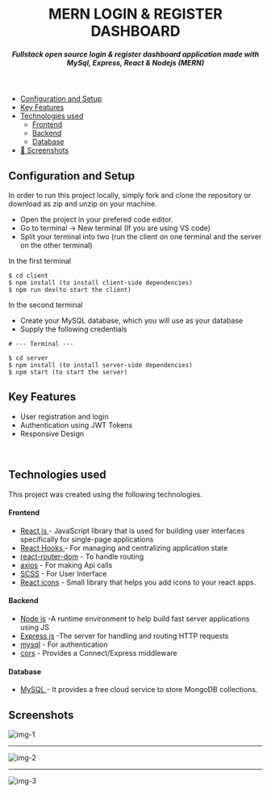 <H1 align ="center" > MERN LOGIN & REGISTER DASHBOARD  </h1>
<h5  align ="center"> 
Fullstack open source login & register dashboard application made with MySql, Express, React & Nodejs (MERN) </h5>
<br/>

  * [Configuration and Setup](#configuration-and-setup)
  * [Key Features](#key-features)
  * [Technologies used](#technologies-used)
      - [Frontend](#frontend)
      - [Backend](#backend)
      - [Database](#database)
  * [📸 Screenshots](#screenshots)

## Configuration and Setup

In order to run this project locally, simply fork and clone the repository or download as zip and unzip on your machine.

- Open the project in your prefered code editor.
- Go to terminal -> New terminal (If you are using VS code)
- Split your terminal into two (run the client on one terminal and the server on the other terminal)

In the first terminal

```
$ cd client
$ npm install (to install client-side dependencies)
$ npm run dev(to start the client)
```

In the second terminal

- Create your MySQL database, which you will use as your database
- Supply the following credentials

```
# --- Terminal ---

$ cd server
$ npm install (to install server-side dependencies)
$ npm start (to start the server)
```

##  Key Features

- User registration and login
- Authentication using JWT Tokens
- Responsive Design

<br/>

##  Technologies used

This project was created using the following technologies.

####  Frontend 

- [React js ](https://www.npmjs.com/package/react) - JavaScript library that is used for building user interfaces specifically for single-page applications
- [React Hooks  ](https://reactjs.org/docs/hooks-intro.html) - For managing and centralizing application state
- [react-router-dom](https://www.npmjs.com/package/react-router-dom) - To handle routing
- [axios](https://www.npmjs.com/package/axios) - For making Api calls
- [SCSS](https://sass-lang.com/) - For User Interface
- [React icons](https://react-icons.github.io/react-icons/) -
 Small library that helps you add icons  to your react apps.


####  Backend 

- [Node js](https://nodejs.org/en/) -A runtime environment to help build fast server applications using JS
- [Express js](https://www.npmjs.com/package/express) -The server for handling and routing HTTP requests
- [mysql](https://www.npmjs.com/package/mysql) - For authentication
- [cors](https://www.npmjs.com/package/uuid) - Provides a Connect/Express middleware

####  Database 

 - [MySQL ](https://www.mysql.com/) - It provides a free cloud service to store MongoDB collections.

 ##  Screenshots 

![img-1](https://private-user-images.githubusercontent.com/111676859/238006774-f44c3e0e-a82b-4797-a1d5-e565337245d8.png?jwt=eyJhbGciOiJIUzI1NiIsInR5cCI6IkpXVCJ9.eyJpc3MiOiJnaXRodWIuY29tIiwiYXVkIjoicmF3LmdpdGh1YnVzZXJjb250ZW50LmNvbSIsImtleSI6ImtleTEiLCJleHAiOjE3MDE0MjAyNDEsIm5iZiI6MTcwMTQxOTk0MSwicGF0aCI6Ii8xMTE2NzY4NTkvMjM4MDA2Nzc0LWY0NGMzZTBlLWE4MmItNDc5Ny1hMWQ1LWU1NjUzMzcyNDVkOC5wbmc_WC1BbXotQWxnb3JpdGhtPUFXUzQtSE1BQy1TSEEyNTYmWC1BbXotQ3JlZGVudGlhbD1BS0lBSVdOSllBWDRDU1ZFSDUzQSUyRjIwMjMxMjAxJTJGdXMtZWFzdC0xJTJGczMlMkZhd3M0X3JlcXVlc3QmWC1BbXotRGF0ZT0yMDIzMTIwMVQwODM5MDFaJlgtQW16LUV4cGlyZXM9MzAwJlgtQW16LVNpZ25hdHVyZT00N2RiMjgwOTkyNTg4NzI2NDJkZWE0NmFlM2FmY2UwYjE0YzYxYzMyMjA0YjdjYTdhNTVmZTA1ZDE3ODFkNDQ5JlgtQW16LVNpZ25lZEhlYWRlcnM9aG9zdCZhY3Rvcl9pZD0wJmtleV9pZD0wJnJlcG9faWQ9MCJ9.kfdGepiP6IsuXN2S-2wsEzcCo6vJ-7A5waN_zatVwa0)
---- -
![img-2](https://private-user-images.githubusercontent.com/111676859/238006793-92131144-46a1-4b74-af0f-f817df506321.png?jwt=eyJhbGciOiJIUzI1NiIsInR5cCI6IkpXVCJ9.eyJpc3MiOiJnaXRodWIuY29tIiwiYXVkIjoicmF3LmdpdGh1YnVzZXJjb250ZW50LmNvbSIsImtleSI6ImtleTEiLCJleHAiOjE3MDE0MjAyNDEsIm5iZiI6MTcwMTQxOTk0MSwicGF0aCI6Ii8xMTE2NzY4NTkvMjM4MDA2NzkzLTkyMTMxMTQ0LTQ2YTEtNGI3NC1hZjBmLWY4MTdkZjUwNjMyMS5wbmc_WC1BbXotQWxnb3JpdGhtPUFXUzQtSE1BQy1TSEEyNTYmWC1BbXotQ3JlZGVudGlhbD1BS0lBSVdOSllBWDRDU1ZFSDUzQSUyRjIwMjMxMjAxJTJGdXMtZWFzdC0xJTJGczMlMkZhd3M0X3JlcXVlc3QmWC1BbXotRGF0ZT0yMDIzMTIwMVQwODM5MDFaJlgtQW16LUV4cGlyZXM9MzAwJlgtQW16LVNpZ25hdHVyZT0yOTllZjQ3NWM2M2U3NGFlYzY0ZTc4N2M5ZjhkMzAzMzdlZDJhNmU2YWQxMTExYjBkNDc5YTRkNWM4M2ZmODFhJlgtQW16LVNpZ25lZEhlYWRlcnM9aG9zdCZhY3Rvcl9pZD0wJmtleV9pZD0wJnJlcG9faWQ9MCJ9.UtQNDz7Gl5xHO8Cao0dlN84qFqhoNn8kOtwURckx9bo)
--- - 
![img-3](https://private-user-images.githubusercontent.com/111676859/238006796-6f6051df-6738-4f53-a977-4955825dbf11.png?jwt=eyJhbGciOiJIUzI1NiIsInR5cCI6IkpXVCJ9.eyJpc3MiOiJnaXRodWIuY29tIiwiYXVkIjoicmF3LmdpdGh1YnVzZXJjb250ZW50LmNvbSIsImtleSI6ImtleTEiLCJleHAiOjE3MDE0MjAyNDEsIm5iZiI6MTcwMTQxOTk0MSwicGF0aCI6Ii8xMTE2NzY4NTkvMjM4MDA2Nzk2LTZmNjA1MWRmLTY3MzgtNGY1My1hOTc3LTQ5NTU4MjVkYmYxMS5wbmc_WC1BbXotQWxnb3JpdGhtPUFXUzQtSE1BQy1TSEEyNTYmWC1BbXotQ3JlZGVudGlhbD1BS0lBSVdOSllBWDRDU1ZFSDUzQSUyRjIwMjMxMjAxJTJGdXMtZWFzdC0xJTJGczMlMkZhd3M0X3JlcXVlc3QmWC1BbXotRGF0ZT0yMDIzMTIwMVQwODM5MDFaJlgtQW16LUV4cGlyZXM9MzAwJlgtQW16LVNpZ25hdHVyZT1mNGM4YjkzZDQ1NjY3ZDEwNWZmZmQzNmEzMmFmYTZiYWRjODE4MzI4MTcxZWRjNjU2MDVhZjA0NmJhNzhhMjExJlgtQW16LVNpZ25lZEhlYWRlcnM9aG9zdCZhY3Rvcl9pZD0wJmtleV9pZD0wJnJlcG9faWQ9MCJ9.cgORJts8Bk22hd_NQknKDEeDVN9PWu28OoxHLlgpLko)

